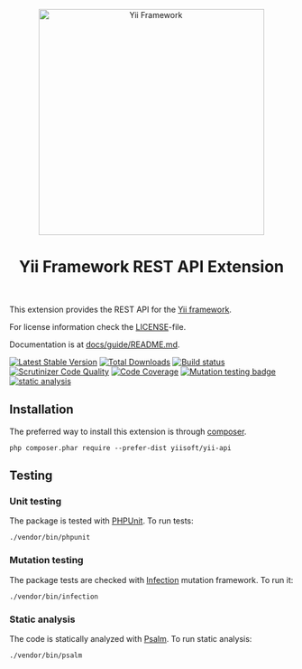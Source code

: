 <p align="center">
    <a href="http://www.yiiframework.com/" target="_blank">
        <img src="https://www.yiiframework.com/files/logo/yii.png" width="400" alt="Yii Framework" />
    </a>
    <h1 align="center">Yii Framework REST API Extension</h1>
    <br>
</p>

This extension provides the REST API for the [Yii framework](http://www.yiiframework.com).

For license information check the [LICENSE](LICENSE.md)-file.

Documentation is at [docs/guide/README.md](docs/guide/README.md).

[![Latest Stable Version](https://poser.pugx.org/yiisoft/yii-api/v/stable.png)](https://packagist.org/packages/yiisoft/yii-api)
[![Total Downloads](https://poser.pugx.org/yiisoft/yii-api/downloads.png)](https://packagist.org/packages/yiisoft/yii-api)
[![Build status](https://github.com/yiisoft/yii-api/workflows/build/badge.svg)](https://github.com/yiisoft/yii-api/actions?query=workflow%3Abuild)
[![Scrutinizer Code Quality](https://scrutinizer-ci.com/g/yiisoft/yii-api/badges/quality-score.png?b=master)](https://scrutinizer-ci.com/g/yiisoft/yii-api/?branch=master)
[![Code Coverage](https://scrutinizer-ci.com/g/yiisoft/yii-api/badges/coverage.png?b=master)](https://scrutinizer-ci.com/g/yiisoft/yii-api/?branch=master)
[![Mutation testing badge](https://img.shields.io/endpoint?style=flat&url=https%3A%2F%2Fbadge-api.stryker-mutator.io%2Fgithub.com%2Fyiisoft%2Fyii-api%2Fmaster)](https://dashboard.stryker-mutator.io/reports/github.com/yiisoft/yii-api/master)
[![static analysis](https://github.com/yiisoft/yii-api/workflows/static%20analysis/badge.svg)](https://github.com/yiisoft/yii-api/actions?query=workflow%3A%22static+analysis%22)


Installation
------------

The preferred way to install this extension is through [composer](http://getcomposer.org/download/).

```
php composer.phar require --prefer-dist yiisoft/yii-api
```

## Testing

### Unit testing

The package is tested with [PHPUnit](https://phpunit.de/). To run tests:

```shell
./vendor/bin/phpunit
```

### Mutation testing

The package tests are checked with [Infection](https://infection.github.io/) mutation framework. To run it:

```shell
./vendor/bin/infection
```

### Static analysis

The code is statically analyzed with [Psalm](https://psalm.dev/). To run static analysis:

```shell
./vendor/bin/psalm
```
